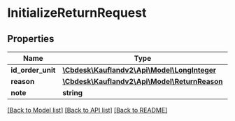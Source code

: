 # InitializeReturnRequest

## Properties
Name | Type | Description | Notes
------------ | ------------- | ------------- | -------------
**id_order_unit** | [**\Cbdesk\Kauflandv2\Api\Model\LongInteger**](LongInteger.md) |  | 
**reason** | [**\Cbdesk\Kauflandv2\Api\Model\ReturnReason**](ReturnReason.md) |  | 
**note** | **string** |  | 

[[Back to Model list]](../../README.md#documentation-for-models) [[Back to API list]](../../README.md#documentation-for-api-endpoints) [[Back to README]](../../README.md)

